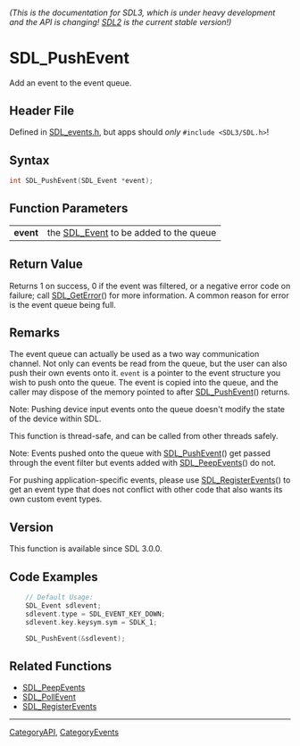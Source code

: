 ###### (This is the documentation for SDL3, which is under heavy development and the API is changing! [SDL2](https://wiki.libsdl.org/SDL2/) is the current stable version!)
# SDL_PushEvent

Add an event to the event queue.

## Header File

Defined in [SDL_events.h](https://github.com/libsdl-org/SDL/blob/main/include/SDL3/SDL_events.h), but apps should _only_ `#include <SDL3/SDL.h>`!

## Syntax

```c
int SDL_PushEvent(SDL_Event *event);

```

## Function Parameters

|               |                                                     |
| ------------- | --------------------------------------------------- |
| **event**     | the [SDL_Event](SDL_Event) to be added to the queue |

## Return Value

Returns 1 on success, 0 if the event was filtered, or a negative error code
on failure; call [SDL_GetError](SDL_GetError)() for more information. A
common reason for error is the event queue being full.

## Remarks

The event queue can actually be used as a two way communication channel.
Not only can events be read from the queue, but the user can also push
their own events onto it. `event` is a pointer to the event structure you
wish to push onto the queue. The event is copied into the queue, and the
caller may dispose of the memory pointed to after
[SDL_PushEvent](SDL_PushEvent)() returns.

Note: Pushing device input events onto the queue doesn't modify the state
of the device within SDL.

This function is thread-safe, and can be called from other threads safely.

Note: Events pushed onto the queue with [SDL_PushEvent](SDL_PushEvent)()
get passed through the event filter but events added with
[SDL_PeepEvents](SDL_PeepEvents)() do not.

For pushing application-specific events, please use
[SDL_RegisterEvents](SDL_RegisterEvents)() to get an event type that does
not conflict with other code that also wants its own custom event types.

## Version

This function is available since SDL 3.0.0.

## Code Examples

```c++
    // Default Usage:
    SDL_Event sdlevent;
    sdlevent.type = SDL_EVENT_KEY_DOWN;
    sdlevent.key.keysym.sym = SDLK_1;

    SDL_PushEvent(&sdlevent);
```

## Related Functions

* [SDL_PeepEvents](SDL_PeepEvents)
* [SDL_PollEvent](SDL_PollEvent)
* [SDL_RegisterEvents](SDL_RegisterEvents)

----
[CategoryAPI](CategoryAPI), [CategoryEvents](CategoryEvents)


